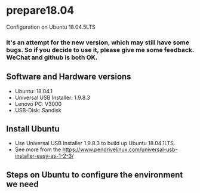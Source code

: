 # prepare18.04
Configuration on Ubuntu 18.04.5LTS
### It's an attempt for the new version, which may still have some bugs. So if you decide to use it, please give me some feedback. WeChat and github is both OK.

## Software and Hardware versions
* Ubuntu: 18.04.1
* Universal USB Installer: 1.9.8.3
* Lenovo PC: V3000
* USB-Disk: Sandisk

## Install Ubuntu

* Use Universal USB Installer 1.9.8.3 to build up Ubuntu 18.04.1LTS.
* See more from the https://www.pendrivelinux.com/universal-usb-installer-easy-as-1-2-3/  

## Steps on Ubuntu to configure the environment we need


